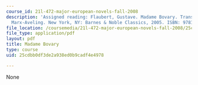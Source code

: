 ```yaml
---
course_id: 21l-472-major-european-novels-fall-2008
description: 'Assigned reading: Flaubert, Gustave. Madame Bovary. Translated by Eleanor
  Marx-Aveling. New York, NY: Barnes & Noble Classics, 2005. ISBN: 9781593080525.'
file_location: /coursemedia/21l-472-major-european-novels-fall-2008/25cdbb0df3de2a938ed0b9cadf4e4978_madame_bovary.pdf
file_type: application/pdf
layout: pdf
title: Madame Bovary
type: course
uid: 25cdbb0df3de2a938ed0b9cadf4e4978

---
```

None